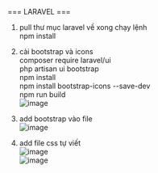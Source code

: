 === LARAVEL ===
1. pull thư mục laravel về xong chạy lệnh    
npm install
2. cài bootstrap và icons    
composer require laravel/ui    
php artisan ui bootstrap    
npm install    
npm install bootstrap-icons --save-dev    
npm run build    
![image](https://github.com/tamgtasa2611/perfume_store/assets/97651251/ab80bb7c-0723-4824-8b33-aeda3248f4c3)    

3. add bootstrap vào file    
![image](https://github.com/tamgtasa2611/perfume_store/assets/97651251/c8fca025-f080-4334-976e-13e1ca64cb0f)    

4. add file css tự viết         
![image](https://github.com/tamgtasa2611/perfume_store/assets/97651251/c3834c75-874d-4ae2-9d05-6257c6d66af1)    
![image](https://github.com/tamgtasa2611/perfume_store/assets/97651251/97ce3088-2b4a-4d02-aaad-51bd74e44e95)    
